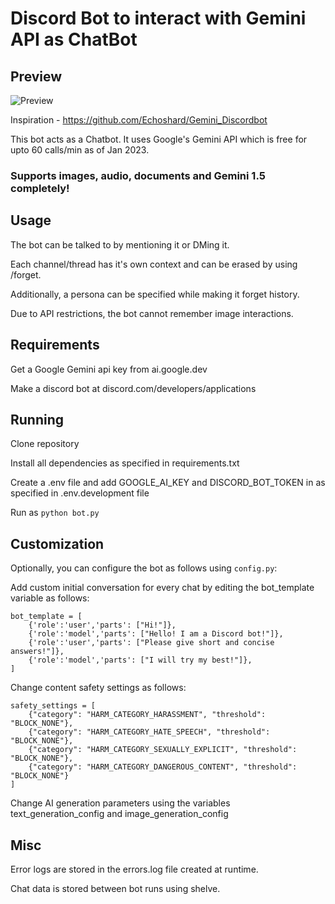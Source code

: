 # Discord Bot to interact with Gemini API as ChatBot

## Preview

![Preview](https://i.imgur.com/j3CU5EF.png)


Inspiration - https://github.com/Echoshard/Gemini_Discordbot

This bot acts as a Chatbot. It uses Google's Gemini API which is free for upto 60 calls/min as of Jan 2023.

### Supports images, audio, documents and Gemini 1.5 completely!

## Usage

The bot can be talked to by mentioning it or DMing it.

Each channel/thread has it's own context and can be erased by using /forget.

Additionally, a persona can be specified while making it forget history.

Due to API restrictions, the bot cannot remember image interactions.

## Requirements

Get a Google Gemini api key from ai.google.dev

Make a discord bot at discord.com/developers/applications

## Running

Clone repository

Install all dependencies as specified in requirements.txt

Create a .env file and add GOOGLE_AI_KEY and DISCORD_BOT_TOKEN in as specified in .env.development file

Run as `python bot.py`

## Customization

Optionally, you can configure the bot as follows using `config.py`:

Add custom initial conversation for every chat by editing the bot_template variable as follows:

```
bot_template = [
	{'role':'user','parts': ["Hi!"]},
	{'role':'model','parts': ["Hello! I am a Discord bot!"]},
	{'role':'user','parts': ["Please give short and concise answers!"]},
	{'role':'model','parts': ["I will try my best!"]},
]
```

Change content safety settings as follows:
```
safety_settings = [
	{"category": "HARM_CATEGORY_HARASSMENT", "threshold": "BLOCK_NONE"},
	{"category": "HARM_CATEGORY_HATE_SPEECH", "threshold": "BLOCK_NONE"},
	{"category": "HARM_CATEGORY_SEXUALLY_EXPLICIT", "threshold": "BLOCK_NONE"},
	{"category": "HARM_CATEGORY_DANGEROUS_CONTENT", "threshold": "BLOCK_NONE"}
]
```

Change AI generation parameters using the variables text_generation_config and image_generation_config

## Misc

Error logs are stored in the errors.log file created at runtime.

Chat data is stored between bot runs using shelve.

